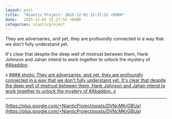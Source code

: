 ```yaml
---
layout: post
title:  "Niantic Project: 2015-12-02 15:27:52 +0900"
date:   2015-12-02 15:27:52 +0900
categories: nianticproject
---
```

They are adversaries, and yet, they are profoundly connected in a way that we don't fully understand yet.

It's clear that despite the deep well of mistrust between them, Hank Johnson and Jahan intend to work together to unlock the mystery of [#Abaddon](https://plus.google.com/s/%23Abaddon "").

x
[#### photo: They are adversaries, and yet, they are profoundly connected in a way that we don't fully understand yet.
It's clear that despite the deep well of mistrust between them, Hank Johnson and Jahan intend to work together to unlock the mystery of #Abaddon.
x](https://lh3.googleusercontent.com/-o5ZjWWQGQA8/Vl6PA7Q1LwI/AAAAAAAAhzY/R2j-prHlkJg/w1700-h1800/Trust.png "")
- - -
[https://plus.google.com/+NianticProject/posts/DVNcMKrGBUa](https://plus.google.com/+NianticProject/posts/DVNcMKrGBUa)
